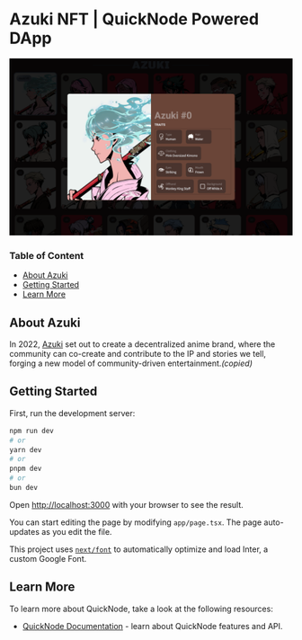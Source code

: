 # Azuki NFT | QuickNode Powered DApp

<div align="center">
    <img src="./screenshots/one.png" />
</div>

### Table of Content

- [About Azuki](#about-azuki)
- [Getting Started](#getting-started)
- [Learn More](#learn-more)

## About Azuki

In 2022, [Azuki](https://www.azuki.com/) set out to create a decentralized anime brand, where the community can co-create and contribute to the IP and stories we tell, forging a new model of community-driven entertainment._(copied)_

## Getting Started

First, run the development server:

```bash
npm run dev
# or
yarn dev
# or
pnpm dev
# or
bun dev
```

Open [http://localhost:3000](http://localhost:3000) with your browser to see the result.

You can start editing the page by modifying `app/page.tsx`. The page auto-updates as you edit the file.

This project uses [`next/font`](https://nextjs.org/docs/basic-features/font-optimization) to automatically optimize and load Inter, a custom Google Font.

## Learn More

To learn more about QuickNode, take a look at the following resources:

- [QuickNode Documentation](https://www.quicknode.com/docs/welcome) - learn about QuickNode features and API.
